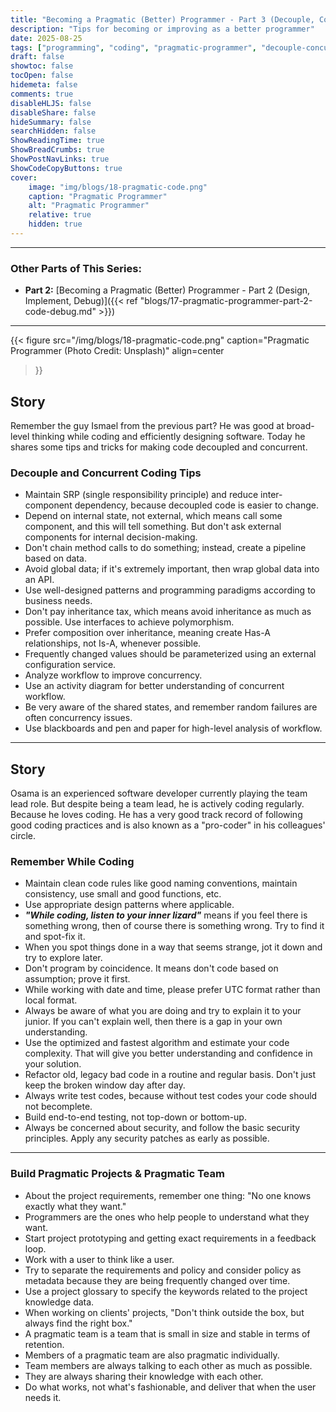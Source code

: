 ```yaml
---
title: "Becoming a Pragmatic (Better) Programmer - Part 3 (Decouple, Concurrent Coding, Project & Team)"
description: "Tips for becoming or improving as a better programmer"
date: 2025-08-25
tags: ["programming", "coding", "pragmatic-programmer", "decouple-concurrent-coding"]
draft: false
showtoc: false
tocOpen: false
hidemeta: false
comments: true
disableHLJS: false
disableShare: false
hideSummary: false
searchHidden: false
ShowReadingTime: true
ShowBreadCrumbs: true
ShowPostNavLinks: true
ShowCodeCopyButtons: true
cover:
    image: "img/blogs/18-pragmatic-code.png"
    caption: "Pragmatic Programmer"
    alt: "Pragmatic Programmer"
    relative: true
    hidden: true
---
```


---
### Other Parts of This Series:
- **Part 2:** [Becoming a Pragmatic (Better) Programmer - Part 2 (Design, Implement, Debug)]({{< ref "blogs/17-pragmatic-programmer-part-2-code-debug.md" >}})
---

{{< figure
    src="/img/blogs/18-pragmatic-code.png"
    caption="Pragmatic Programmer (Photo Credit: Unsplash)"
    align=center
>}}

## Story
Remember the guy Ismael from the previous part? He was good at broad-level thinking while coding and efficiently designing software. Today he shares some tips and tricks for making code decoupled and concurrent.

### Decouple and Concurrent Coding Tips
- Maintain SRP (single responsibility principle) and reduce inter-component dependency, because decoupled code is easier to change.
- Depend on internal state, not external, which means call some component, and this will tell something. But don't ask external components for internal decision-making.
- Don't chain method calls to do something; instead, create a pipeline based on data.
- Avoid global data; if it's extremely important, then wrap global data into an API.
- Use well-designed patterns and programming paradigms according to business needs.
- Don't pay inheritance tax, which means avoid inheritance as much as possible. Use interfaces to achieve polymorphism.
- Prefer composition over inheritance, meaning create Has-A relationships, not Is-A, whenever possible.
- Frequently changed values should be parameterized using an external configuration service.
- Analyze workflow to improve concurrency.
- Use an activity diagram for better understanding of concurrent workflow.
- Be very aware of the shared states, and remember random failures are often concurrency issues.
- Use blackboards and pen and paper for high-level analysis of workflow.

---

## Story
Osama is an experienced software developer currently playing the team lead role. But despite being a team lead, he is actively coding regularly. Because he loves coding. He has a very good track record of following good coding practices and is also known as a "pro-coder" in his colleagues' circle.

### Remember While Coding
- Maintain clean code rules like good naming conventions, maintain consistency, use small and good functions, etc.
- Use appropriate design patterns where applicable.
- ***"While coding, listen to your inner lizard"*** means if you feel there is something wrong, then of course there is something wrong. Try to find it and spot-fix it.
- When you spot things done in a way that seems strange, jot it down and try to explore later.
- Don't program by coincidence. It means don't code based on assumption; prove it first.
- While working with date and time, please prefer UTC format rather than local format.
- Always be aware of what you are doing and try to explain it to your junior. If you can't explain well, then there is a gap in your own understanding. 
- Use the optimized and fastest algorithm and estimate your code complexity. That will give you better understanding and confidence in your solution.
- Refactor old, legacy bad code in a routine and regular basis. Don't just keep the broken window day after day.
- Always write test codes, because without test codes your code should not becomplete.
- Build end-to-end testing, not top-down or bottom-up.
- Always be concerned about security, and follow the basic security principles. Apply any security patches as early as possible.

--- 

### Build Pragmatic Projects & Pragmatic Team
- About the project requirements, remember one thing: "No one knows exactly what they want."
- Programmers are the ones who help people to understand what they want.
- Start project prototyping and getting exact requirements in a feedback loop.
- Work with a user to think like a user.
- Try to separate the requirements and policy and consider policy as metadata because they are being frequently changed over time.
- Use a project glossary to specify the keywords related to the project knowledge data.
- When working on clients' projects, "Don't think outside the box, but always find the right box."
- A pragmatic team is a team that is small in size and stable in terms of retention.
- Members of a pragmatic team are also pragmatic individually.
- Team members are always talking to each other as much as possible.
- They are always sharing their knowledge with each other.
- Do what works, not what's fashionable, and deliver that when the user needs it.